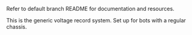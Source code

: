 Refer to default branch README for documentation and resources.

This is the generic voltage record system. Set up for bots with a regular chassis.

